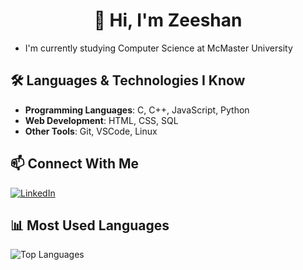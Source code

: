<h1 align="center">👋 Hi, I'm Zeeshan</h1>

- I'm currently studying Computer Science at McMaster University

## 🛠 Languages & Technologies I Know
- **Programming Languages**: C, C++, JavaScript, Python
- **Web Development**: HTML, CSS, SQL
- **Other Tools**: Git, VSCode, Linux

## 📫 Connect With Me
[![LinkedIn](https://img.shields.io/badge/LinkedIn-Profile-blue?style=flat&logo=linkedin)](https://www.linkedin.com/in/your-profile/)

## 📊 Most Used Languages
![Top Languages](https://github-readme-stats.vercel.app/api/top-langs/?username=your-github-username&layout=compact&theme=tokyonight)


<!--
**zshan-dev/zshan-dev** is a ✨ _special_ ✨ repository because its `README.md` (this file) appears on your GitHub profile.

Here are some ideas to get you started:

- 🔭 I’m currently working on ...
- 🌱 I’m currently learning ...
- 👯 I’m looking to collaborate on ...
- 🤔 I’m looking for help with ...
- 💬 Ask me about ...
- 📫 How to reach me: ...
- 😄 Pronouns: ...
- ⚡ Fun fact: ...
-->
